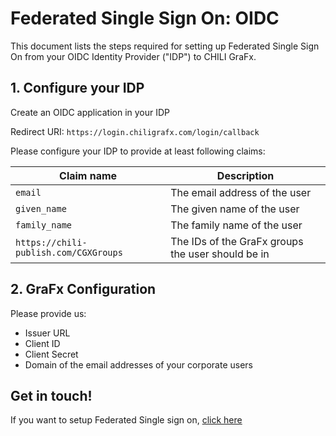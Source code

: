 # Federated Single Sign On: OIDC

This document lists the steps required for setting up Federated Single Sign On from your OIDC Identity Provider ("IDP") to CHILI GraFx.

## 1. Configure your IDP
Create an OIDC application in your IDP

Redirect URI: `https://login.chiligrafx.com/login/callback`

Please configure your IDP to provide at least following claims:

| **Claim name**                        | **Description**                                    |
|---------------------------------------|----------------------------------------------------|
| `email`                               | The email address of the user                      |
| `given_name`                          | The given name of the user                         |
| `family_name`                         | The family name of the user                        |
| `https://chili-publish.com/CGXGroups` | The IDs of the GraFx groups the user should be in  |

## 2. GraFx Configuration

Please provide us:

- Issuer URL 
- Client ID 
- Client Secret
- Domain of the email addresses of your corporate users

## Get in touch!

If you want to setup Federated Single sign on, [click here](/CHILI-GraFx/guides/setup-fsso/)